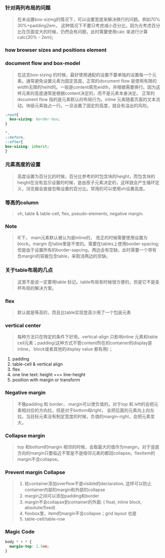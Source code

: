 ### 针对两列布局的问题
> 在未设置box-sizing的情况下，可以设置宽度来解决换行的问题。例如70% 30%+padding2em， 这种情况下不要只考虑减小百分比，因为光考虑百分比在页面变大的时候，仍然会有问题，此时需要使用calc 来进行计算calc(30% - 2em);
### how browser sizes and positions element
> 

### document flow and box-model
> 在这支box-sizing 的时候，最好使用通配的设置不要单独的设置每一个元素。通常避免设置元素为固定高度。正常的document flow 是使用有限的width无限的heiht的。一般是content填充width，并根据需要换行。因为这样元素的高度通常是根据content决定的，而不是元素本身决定。
> 正常的document flow 指的是元素默认的布局行为。inline 元素随着页面的文本流动。块级元素独占一行。一旦设置了固定的高度，就会有溢出的风险。
```css
:root{
  box-sizing: border-box;
}

*,
::before,
::after{
box-sizing: inherit;
}
```

### 元素高度的设置
> 高度设置为百分比的时候，百分比参考的时包含块的height，而包含块的height在没有显示设置的时候，是由孩子元素决定的，这样就会产生循环定义，浏览器会直接忽略设置的百分比。常用的可以使用vh设置高度。

### 等高的column
> vh, table & table-cell, flex, pseudo-elements, negative margin.
### **Note**
> IE下， main元素默认被认为是inline的， 改正的时候需要使用设置为block。margin 在table里是不使的。需要在tables上使用border-spacing;但是由于设置所有的border-sapcing，两边会有空缺，此时需要一个带有负margin的容器包含table，来取消两边的空缺。

### 关于table布局的几点
> 这里不是说一定要用table 标记。table布局有时候很方便的，但是它不是圣杯布局的解决方案。

### flex 
> 默认就是等高的，而且比table实现登高少用了一个包装元素

### vertical center
> 每种方法只在特定的条件下好用。vertical-align 只影响inline 元素和table cell元素；padding(这种方式不管content所在的container的display是 inline， block或者其他的display value 都有用)；
1. padding
2. table-cell & vertical align
3. flex
4. one line text: height === line-height
5. position with margin or transform

### Negative margin
> 不像padding 和 border， margin可以使负值的。对于top 和 left的会把元素相对应的方向拉，但是对于bottom和right， 会把后面的元素向上向左拉。当目标元素没有制定宽度的时候，负值的margin-right，会把元素变大。

### Collapse margin
> top 和bottom的margin 相邻的时候，会取最大的值作为margin。对于竖直方向的margin只要临近不管是不是相邻元素的都回collapse。flexitem的margin不会collapse。

### Prevent margin Collapse
> 1. 给container添加overflow不是visible的declaration, 这样可以防止container内部的margin和外部的collapse
> 2. margin之间可以添加padding和border
> 3. margin不会collapse到container的外面: ( float, inline block, absolute/fixed)
> 4. flexbox里，item的margin不会collapse；grid layout 也是
> 5. table-cell/table-row


### Magic Code
> 
``` css 
body * + * {
  margin-top: 1.5em;
}
```
















